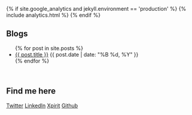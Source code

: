 <head>
{% if site.google_analytics and jekyll.environment == 'production' %}
{% include analytics.html %}
{% endif %}
</head>

## Blogs
<ul class="no-bullets">
  {% for post in site.posts %}
    <li>
      <a href="{{ post.url }}">{{ post.title }}</a> {{ post.date | date: "%B %d, %Y" }}
    </li>
  {% endfor %}
</ul>
</br>

## Find me here

[Twitter](https://twitter.com/RikGroenewoud)
[LinkedIn](https://www.linkedin.com/in/rikgroenewoud/)
[Xpirit](https://xpirit.com/team/rik-groenewoud/)
[Github](https://github.com/RikGr)
